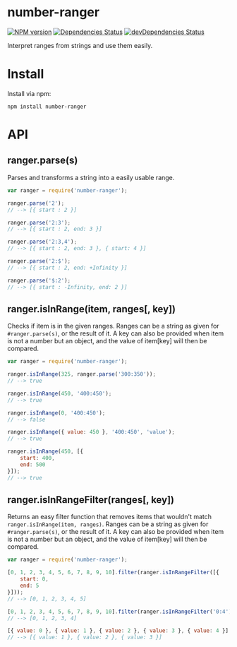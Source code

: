 # number-ranger
[![NPM version](http://img.shields.io/npm/v/number-ranger.svg?style=flat)](https://www.npmjs.com/package/number-ranger)
[![Dependencies Status](http://img.shields.io/david/jfmengels/number-ranger.svg?style=flat)](https://david-dm.org/jfmengels/number-ranger#info=dependencies)
[![devDependencies Status](http://img.shields.io/david/dev/jfmengels/number-ranger.svg?style=flat)](https://david-dm.org/jfmengels/number-ranger#info=devDependencies)

Interpret ranges from strings and use them easily.

# Install

Install via npm:
```
npm install number-ranger
```

# API

## ranger.parse(s)

Parses and transforms a string into a easily usable range.

```js
var ranger = require('number-ranger');

ranger.parse('2');
// --> [{ start : 2 }]

ranger.parse('2:3');
// --> [{ start : 2, end: 3 }]

ranger.parse('2:3,4');
// --> [{ start : 2, end: 3 }, { start: 4 }]

ranger.parse('2:$');
// --> [{ start : 2, end: +Infinity }]

ranger.parse('$:2');
// --> [{ start : -Infinity, end: 2 }]
```

## ranger.isInRange(item, ranges[, key])

Checks if item is in the given ranges.
Ranges can be a string as given for `#ranger.parse(s)`, or the result of it.
A key can also be provided when item is not a number but an object, and the value of item[key] will then be compared.

```js
var ranger = require('number-ranger');

ranger.isInRange(325, ranger.parse('300:350'));
// --> true

ranger.isInRange(450, '400:450');
// --> true

ranger.isInRange(0, '400:450');
// --> false

ranger.isInRange({ value: 450 }, '400:450', 'value');
// --> true

ranger.isInRange(450, [{
    start: 400,
    end: 500
}]);
// --> true
```

## ranger.isInRangeFilter(ranges[, key])

Returns an easy filter function that removes items that wouldn't match `ranger.isInRange(item, ranges)`.
Ranges can be a string as given for `#ranger.parse(s)`, or the result of it.
A key can also be provided when item is not a number but an object, and the value of item[key] will then be compared.

```js
var ranger = require('number-ranger');

[0, 1, 2, 3, 4, 5, 6, 7, 8, 9, 10].filter(ranger.isInRangeFilter([{
    start: 0,
    end: 5
}]));
// --> [0, 1, 2, 3, 4, 5]

[0, 1, 2, 3, 4, 5, 6, 7, 8, 9, 10].filter(ranger.isInRangeFilter('0:4'));
// --> [0, 1, 2, 3, 4]

[{ value: 0 }, { value: 1 }, { value: 2 }, { value: 3 }, { value: 4 }].filter(ranger.isInRangeFilter('1:3', 'value'));
// --> [{ value: 1 }, { value: 2 }, { value: 3 }]
```
